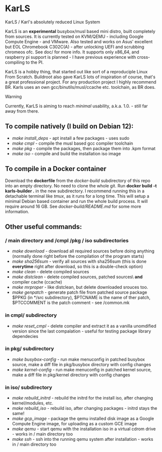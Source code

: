 # KarLS
KarLS / Karl's absolutely reduced Linux System

KarLS is an **experimental** busybox/musl based mini distro, built completely from sources.
It is currently tested on KVM/QEMU - including Google Compute Engine - and VMware.
Also tested and works on Asus' excellent but EOL Chromebook C302C(A) - after unlocking UEFI and scrubbing chromeos ofc. See doc/ for more info.
It supports only x86_64, and raspberry pi support is planned - I have previous experience with cross-compiling to the PI.

KarLS is a hobby thing, that started out like sort of a reproduciple Linux From Scratch.
Buildroot also gave KarLS lots of inspiration of course, that's a great professional project. For any production project I highly recommend BR.
Karls uses an own gcc/binutils/musl/ccache etc. toolchain, as BR does.

> [!WARNING]
> Currently, KarLS is aiming to reach *minimal* usability, a.k.a. 1.0. - still far away from there.

## To compile natively (I build on Debian 12):
* *make install_deps* - apt install a few packages - uses sudo
* *make cmpl* - compile the musl based gcc compiler toolchain
* *make pkg* - compile the packages, then package them into .kpm format
* *make iso* - compile and build the installation iso image

## To compile in a Docker container
Download the **dockerfile** from the *docker-build* subdirectory of this repo into an empty directory. No need to clone the whole git.
Run **docker build -t karls-builder .** in the new subdirectory. I recommend running this in a detachable terminal like *tmux*, as it runs for a long time.
This will setup a minimal Debian based container and run the whole build process. It will require around 16 GB.
See *docker-build/README.md* for some more information.

## Other useful commands:
### / main directory and /cmpl /pkg / iso subdirectories
* *make download* - download all required sources before doing anything (normally done right before the compilation of the program starts)
* *make sha256sum* - verify all sources with sha256sum (this is done **everytime** right after download, so this is a double-check option)
* *make clean* - delete compiled sources
* *make distclean* - delete compiled sources, patched sources\ **and** compiler cache (ccache)
* *make mrproper* - like distclean, but delete downloaded srouces too.
* *make genpatch* - generate patch file from patched source package $PPKG (in */src subdirectory), $PTCNAME is the name of ther patch, $PTCCOMMENT is the patch comment - see /common.mk

### in cmpl/ subdirectory
* *make reset_cmpl* - delete compiler and extract it as a vanilla unomdified version since the last compalation - useful for testing package library dependecies

### in pkg/ subdirectory
* *make busybox-config* - run make menuconfig in patched busybox source, make a diff file in pkg/busybox directory with config changes
* *make kernel-config* - run make menuconfig in patched kernel source, make a diff file in pkg/kernel directory with config changes

### in iso/ subdirectory
* *make rebuild_initrd* - rebuild the initrd for the install iso, after changing kernel/modules, etc.
* *make rebuild_iso* - rebuild iso, after changing packages - initrd stays the same!
* *make gcp_image* - package the qemu installed disk image as a Google Compute Engine image, for uploading as a custom GCE image
* *make qemu* - start qemu with the installation iso in a virtual cdrom drive - works in / main directory too
* *make ssh* - ssh into the running qemu system after installation - works in / main directory too
